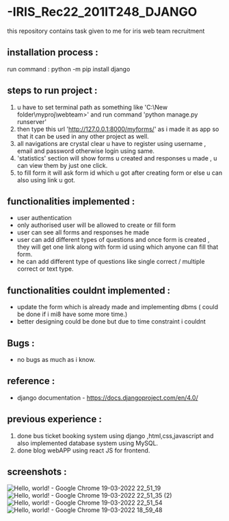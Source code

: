 # -IRIS_Rec22_201IT248_DJANGO
this repository contains task given to me for iris web team recruitment

## installation process :
run command :  python -m pip install django

## steps to run project :
1. u have to set terminal path as something like 'C:\New folder\myproj\webteam>' and run command 'python manage.py runserver'
2. then type this url 'http://127.0.0.1:8000/myforms/' as i made it as app so that it can be used in any other project as well.
3. all navigations are crystal clear u have to register using username , email and password otherwise login using same.
4. 'statistics' section will show forms u created and responses u made , u can view them by just one click.
5. to fill form it will ask form id which u got after creating form or else u can also using link u got.

## functionalities implemented :
* user authentication
* only authorised user will be allowed to create or fill form
* user can see all forms and responses he made 
* user can add different types of questions and once form is created , they will get one link along with form id using which anyone can fill that form.
* he can add different type of questions like single correct / multiple correct or text type.

## functionalities couldnt implemented :
* update the form which is already made and implementing dbms ( could be done if i mi8 have some more time.)
* better designing could be done but due to time constraint i couldnt

## Bugs : 
* no bugs as much as i know.

## reference :
* django documentation - https://docs.djangoproject.com/en/4.0/

## previous experience :
1. done bus ticket booking system using django ,html,css,javascript and also implemented database system using MySQL.
2. done blog webAPP using react JS for frontend.

## screenshots :
![Hello, world! - Google Chrome 19-03-2022 22_51_19](https://user-images.githubusercontent.com/76653982/159132257-50c0e593-041c-423b-9739-315eea63f54b.png)
![Hello, world! - Google Chrome 19-03-2022 22_51_35 (2)](https://user-images.githubusercontent.com/76653982/159132262-3c0b1c30-4d4a-4550-9dc3-9443765fd4cc.png)
![Hello, world! - Google Chrome 19-03-2022 22_51_54](https://user-images.githubusercontent.com/76653982/159132269-800a95b6-0fc7-4d96-a1fa-0cdd8213d3d4.png)
![Hello, world! - Google Chrome 19-03-2022 18_59_48](https://user-images.githubusercontent.com/76653982/159132272-3c836299-44ec-405c-9fcb-6b11b5e43344.png)


